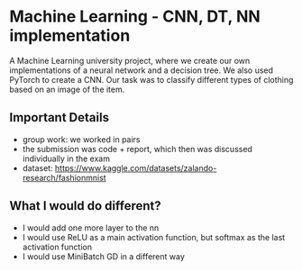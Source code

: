 # Machine Learning - CNN, DT, NN implementation
A Machine Learning university project, where we create our own implementations of a neural network and a decision tree. We also used PyTorch to create a CNN. Our task was to classify different types of clothing based on an image of the item.

## Important Details 
- group work: we worked in pairs
- the submission was code + report, which then was discussed individually in the exam
- dataset: https://www.kaggle.com/datasets/zalando-research/fashionmnist

## What I would do different?
- I would add one more layer to the nn
- I would use ReLU as a main activation function, but softmax as the last activation function
- I would use MiniBatch GD in a different way
